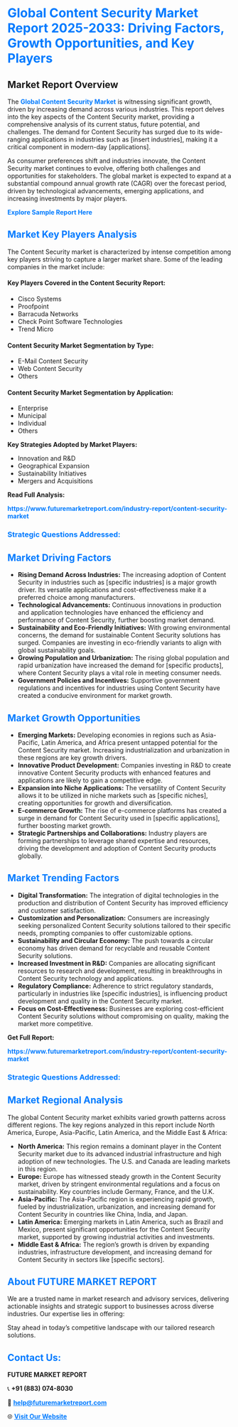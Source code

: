 <h1 style="color: #007BFF;">Global Content Security Market Report 2025-2033: Driving Factors, Growth Opportunities, and Key Players</h1>

<section id="overview">
<h2>Market Report Overview</h2>
<p>The <a href="https://www.futuremarketreport.com/industry-report/content-security-market" style="color: #007BFF; text-decoration: none;"><strong>Global Content Security Market</strong></a> is witnessing significant growth, driven by increasing demand across various industries. This report delves into the key aspects of the Content Security market, providing a comprehensive analysis of its current status, future potential, and challenges. The demand for Content Security has surged due to its wide-ranging applications in industries such as [insert industries], making it a critical component in modern-day [applications].</p>
<p>As consumer preferences shift and industries innovate, the Content Security market continues to evolve, offering both challenges and opportunities for stakeholders. The global market is expected to expand at a substantial compound annual growth rate (CAGR) over the forecast period, driven by technological advancements, emerging applications, and increasing investments by major players.</p>
</section>

<section id="overview">
<p><a href="https://www.futuremarketreport.com/request-sample/reportId=51210" style="color: #007BFF; text-decoration: none;"><strong>Explore Sample Report Here</strong></a></p>
</section>

<section id="key-players">
<h2 style="color: #007BFF;">Market Key Players Analysis</h2>
<p>The Content Security market is characterized by intense competition among key players striving to capture a larger market share. Some of the leading companies in the market include:</p>
<h4>Key Players Covered in the Content Security Report:</h4>
<ul><li>Cisco Systems</li><li>Proofpoint</li><li>Barracuda Networks</li><li>Check Point Software Technologies</li><li>Trend Micro</li></ul>
<h4>Content Security Market Segmentation by Type:</h4>
<ul><li>E-Mail Content Security</li><li>Web Content Security</li><li>Others</li></ul>

<h4>Content Security Market Segmentation by Application:</h4>
<ul><li>Enterprise</li><li>Municipal</li><li>Individual</li><li>Others</li></ul>
<p><strong>Key Strategies Adopted by Market Players:</strong></p>
<ul>
<li>Innovation and R&D</li>
<li>Geographical Expansion</li>
<li>Sustainability Initiatives</li>
<li>Mergers and Acquisitions</li>
</ul>
</section>

<section>
<p><strong>Read Full Analysis: </strong></p><a href="https://www.futuremarketreport.com/industry-report/content-security-market" style="color: #007BFF; text-decoration: none;"><strong>https://www.futuremarketreport.com/industry-report/content-security-market</strong></a>
<h3 style="color: #007BFF;">Strategic Questions Addressed:</h3>
</section>

<section id="driving-factors">
<h2 style="color: #007BFF;">Market Driving Factors</h2>
<ul>
<li><strong>Rising Demand Across Industries:</strong> The increasing adoption of Content Security in industries such as [specific industries] is a major growth driver. Its versatile applications and cost-effectiveness make it a preferred choice among manufacturers.</li>
<li><strong>Technological Advancements:</strong> Continuous innovations in production and application technologies have enhanced the efficiency and performance of Content Security, further boosting market demand.</li>
<li><strong>Sustainability and Eco-Friendly Initiatives:</strong> With growing environmental concerns, the demand for sustainable Content Security solutions has surged. Companies are investing in eco-friendly variants to align with global sustainability goals.</li>
<li><strong>Growing Population and Urbanization:</strong> The rising global population and rapid urbanization have increased the demand for [specific products], where Content Security plays a vital role in meeting consumer needs.</li>
<li><strong>Government Policies and Incentives:</strong> Supportive government regulations and incentives for industries using Content Security have created a conducive environment for market growth.</li>
</ul>
</section>

<section id="growth-opportunities">
<h2 style="color: #007BFF;">Market Growth Opportunities</h2>
<ul>
<li><strong>Emerging Markets:</strong> Developing economies in regions such as Asia-Pacific, Latin America, and Africa present untapped potential for the Content Security market. Increasing industrialization and urbanization in these regions are key growth drivers.</li>
<li><strong>Innovative Product Development:</strong> Companies investing in R&D to create innovative Content Security products with enhanced features and applications are likely to gain a competitive edge.</li>
<li><strong>Expansion into Niche Applications:</strong> The versatility of Content Security allows it to be utilized in niche markets such as [specific niches], creating opportunities for growth and diversification.</li>
<li><strong>E-commerce Growth:</strong> The rise of e-commerce platforms has created a surge in demand for Content Security used in [specific applications], further boosting market growth.</li>
<li><strong>Strategic Partnerships and Collaborations:</strong> Industry players are forming partnerships to leverage shared expertise and resources, driving the development and adoption of Content Security products globally.</li>
</ul>
</section>

<section id="trending-factors">
<h2 style="color: #007BFF;">Market Trending Factors</h2>
<ul>
<li><strong>Digital Transformation:</strong> The integration of digital technologies in the production and distribution of Content Security has improved efficiency and customer satisfaction.</li>
<li><strong>Customization and Personalization:</strong> Consumers are increasingly seeking personalized Content Security solutions tailored to their specific needs, prompting companies to offer customizable options.</li>
<li><strong>Sustainability and Circular Economy:</strong> The push towards a circular economy has driven demand for recyclable and reusable Content Security solutions.</li>
<li><strong>Increased Investment in R&D:</strong> Companies are allocating significant resources to research and development, resulting in breakthroughs in Content Security technology and applications.</li>
<li><strong>Regulatory Compliance:</strong> Adherence to strict regulatory standards, particularly in industries like [specific industries], is influencing product development and quality in the Content Security market.</li>
<li><strong>Focus on Cost-Effectiveness:</strong> Businesses are exploring cost-efficient Content Security solutions without compromising on quality, making the market more competitive.</li>
</ul>
</section>

<section>
<p><strong>Get Full Report: </strong></p><a href="https://www.futuremarketreport.com/industry-report/content-security-market" style="color: #007BFF; text-decoration: none;"><strong>https://www.futuremarketreport.com/industry-report/content-security-market</strong></a>
<h3 style="color: #007BFF;">Strategic Questions Addressed:</h3>
</section>


<section id="regional-analysis">
<h2 style="color: #007BFF;">Market Regional Analysis</h2>
<p>The global Content Security market exhibits varied growth patterns across different regions. The key regions analyzed in this report include North America, Europe, Asia-Pacific, Latin America, and the Middle East & Africa:</p>
<ul>
<li><strong>North America:</strong> This region remains a dominant player in the Content Security market due to its advanced industrial infrastructure and high adoption of new technologies. The U.S. and Canada are leading markets in this region.</li>
<li><strong>Europe:</strong> Europe has witnessed steady growth in the Content Security market, driven by stringent environmental regulations and a focus on sustainability. Key countries include Germany, France, and the U.K.</li>
<li><strong>Asia-Pacific:</strong> The Asia-Pacific region is experiencing rapid growth, fueled by industrialization, urbanization, and increasing demand for Content Security in countries like China, India, and Japan.</li>
<li><strong>Latin America:</strong> Emerging markets in Latin America, such as Brazil and Mexico, present significant opportunities for the Content Security market, supported by growing industrial activities and investments.</li>
<li><strong>Middle East & Africa:</strong> The region’s growth is driven by expanding industries, infrastructure development, and increasing demand for Content Security in sectors like [specific sectors].</li>
</ul>
</section>

<footer>
<h2 style="color: #007BFF;">About FUTURE MARKET REPORT</h2>
<p>We are a trusted name in market research and advisory services, delivering actionable insights and strategic support to businesses across diverse industries. Our expertise lies in offering:</p>

<p>Stay ahead in today’s competitive landscape with our tailored research solutions.</p>

<h2 style="color: #007BFF;">Contact Us:</h2>
<p><strong>FUTURE MARKET REPORT</strong></p>
<p>📞 <strong>+91 (883) 074-8030</strong></p>
<p>📧 <strong><a href="mailto:help@futuremarketreport.com" style="color: #007BFF;">help@futuremarketreport.com</a></strong></p>
<p>🌐 <strong><a href="https://www.futuremarketreport.com/" style="color: #007BFF;">Visit Our Website</a></strong></p>
</footer>